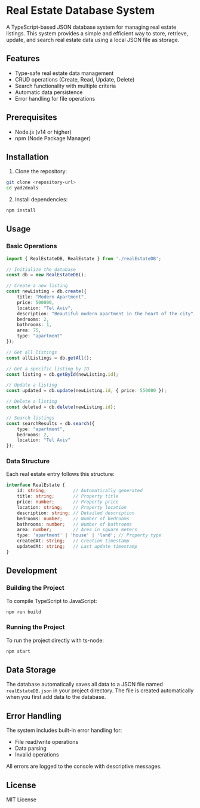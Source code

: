 # Real Estate Database System

A TypeScript-based JSON database system for managing real estate listings. This system provides a simple and efficient way to store, retrieve, update, and search real estate data using a local JSON file as storage.

## Features

- Type-safe real estate data management
- CRUD operations (Create, Read, Update, Delete)
- Search functionality with multiple criteria
- Automatic data persistence
- Error handling for file operations

## Prerequisites

- Node.js (v14 or higher)
- npm (Node Package Manager)

## Installation

1. Clone the repository:
```bash
git clone <repository-url>
cd yad2deals
```

2. Install dependencies:
```bash
npm install
```

## Usage

### Basic Operations

```typescript
import { RealEstateDB, RealEstate } from './realEstateDB';

// Initialize the database
const db = new RealEstateDB();

// Create a new listing
const newListing = db.create({
    title: "Modern Apartment",
    price: 500000,
    location: "Tel Aviv",
    description: "Beautiful modern apartment in the heart of the city",
    bedrooms: 2,
    bathrooms: 1,
    area: 75,
    type: "apartment"
});

// Get all listings
const allListings = db.getAll();

// Get a specific listing by ID
const listing = db.getById(newListing.id);

// Update a listing
const updated = db.update(newListing.id, { price: 550000 });

// Delete a listing
const deleted = db.delete(newListing.id);

// Search listings
const searchResults = db.search({ 
    type: "apartment",
    bedrooms: 2,
    location: "Tel Aviv"
});
```

### Data Structure

Each real estate entry follows this structure:

```typescript
interface RealEstate {
    id: string;          // Automatically generated
    title: string;       // Property title
    price: number;       // Property price
    location: string;    // Property location
    description: string; // Detailed description
    bedrooms: number;    // Number of bedrooms
    bathrooms: number;   // Number of bathrooms
    area: number;        // Area in square meters
    type: 'apartment' | 'house' | 'land'; // Property type
    createdAt: string;   // Creation timestamp
    updatedAt: string;   // Last update timestamp
}
```

## Development

### Building the Project

To compile TypeScript to JavaScript:
```bash
npm run build
```

### Running the Project

To run the project directly with ts-node:
```bash
npm start
```

## Data Storage

The database automatically saves all data to a JSON file named `realEstateDB.json` in your project directory. The file is created automatically when you first add data to the database.

## Error Handling

The system includes built-in error handling for:
- File read/write operations
- Data parsing
- Invalid operations

All errors are logged to the console with descriptive messages.

## License

MIT License 